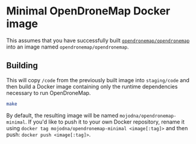 # Minimal OpenDroneMap Docker image

This assumes that you have successfully built
[`opendronemap/opendronemap`](https://github.com/opendronemap/opendronemap)
into an image named `opendronemap/opendronemap`.

## Building

This will copy `/code` from the previously built image into `staging/code` and
then build a Docker image containing only the runtime dependencies necessary to
run OpenDroneMap.

```bash
make
```

By default, the resulting image will be named `mojodna/opendronemap-minimal`.
If you'd like to push it to your own Docker repository, rename it using `docker
tag mojodna/opendronemap-minimal <image[:tag]>` and then push: `docker push
<image[:tag]>`.
